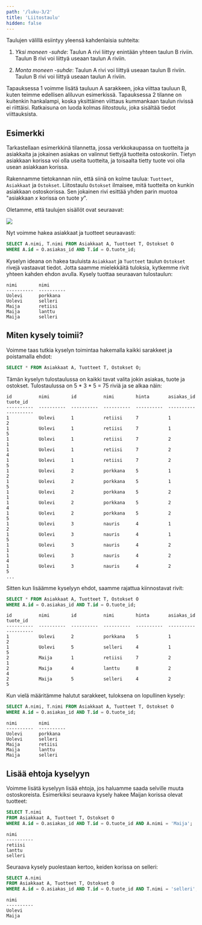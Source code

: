 ```yaml
---
path: '/luku-3/2'
title: 'Liitostaulu'
hidden: false
---
```


Taulujen välillä esiintyy yleensä kahdenlaisia suhteita:

1. _Yksi moneen -suhde_:
   Taulun A rivi liittyy enintään yhteen taulun B riviin.
   Taulun B rivi voi liittyä useaan taulun A riviin.

2. _Monta moneen -suhde_:
   Taulun A rivi voi liittyä useaan taulun B riviin.
   Taulun B rivi voi liittyä useaan taulun A riviin.

Tapauksessa 1 voimme lisätä tauluun A sarakkeen,
joka viittaa tauluun B, kuten teimme edellisen aliluvun esimerkissä.
Tapauksessa 2 tilanne on kuitenkin hankalampi,
koska yksittäinen viittaus kummankaan taulun rivissä ei riittäisi.
Ratkaisuna on luoda kolmas _liitostaulu_, joka sisältää tiedot viittauksista.

## Esimerkki

Tarkastellaan esimerkkinä tilannetta,
jossa verkkokaupassa on tuotteita ja asiakkaita
ja jokainen asiakas on valinnut tiettyjä tuotteita ostoskoriin.
Tietyn asiakkaan korissa voi olla useita tuotteita,
ja toisaalta tietty tuote voi olla usean asiakkaan korissa.

Rakennamme tietokannan niin, että siinä on kolme taulua:
`Tuotteet`, `Asiakkaat` ja `Ostokset`.
Liitostaulu `Ostokset` ilmaisee,
mitä tuotteita on kunkin asiakkaan ostoskorissa.
Sen jokainen rivi esittää yhden parin muotoa
"asiakkaan _x_ korissa on tuote _y_".

Oletamme, että taulujen sisällöt ovat seuraavat:

<img src="/taulut.png">

Nyt voimme hakea asiakkaat ja tuotteet seuraavasti:

```sql
SELECT A.nimi, T.nimi FROM Asiakkaat A, Tuotteet T, Ostokset O
WHERE A.id = O.asiakas_id AND T.id = O.tuote_id;
```

Kyselyn ideana on hakea tauluista `Asiakkaat` ja `Tuotteet`
taulun `Ostokset` rivejä vastaavat tiedot.
Jotta saamme mielekkäitä tuloksia,
kytkemme rivit yhteen kahden ehdon avulla.
Kysely tuottaa seuraavan tulostaulun:

```x
nimi        nimi      
----------  ----------
Uolevi      porkkana  
Uolevi      selleri   
Maija       retiisi   
Maija       lanttu    
Maija       selleri   
```

## Miten kysely toimii?

Voimme taas tutkia kyselyn toimintaa hakemalla kaikki sarakkeet ja
poistamalla ehdot:

```sql
SELECT * FROM Asiakkaat A, Tuotteet T, Ostokset O;
```

Tämän kyselyn tulostaulussa on kaikki tavat valita
jokin asiakas, tuote ja ostokset.
Tulostaulussa on 5 * 3 * 5 = 75 riviä ja se alkaa näin:


```x
id          nimi        id          nimi        hinta       asiakas_id  tuote_id  
----------  ----------  ----------  ----------  ----------  ----------  ----------
1           Uolevi      1           retiisi     7           1           2         
1           Uolevi      1           retiisi     7           1           5         
1           Uolevi      1           retiisi     7           2           1         
1           Uolevi      1           retiisi     7           2           4         
1           Uolevi      1           retiisi     7           2           5         
1           Uolevi      2           porkkana    5           1           2         
1           Uolevi      2           porkkana    5           1           5         
1           Uolevi      2           porkkana    5           2           1         
1           Uolevi      2           porkkana    5           2           4         
1           Uolevi      2           porkkana    5           2           5         
1           Uolevi      3           nauris      4           1           2         
1           Uolevi      3           nauris      4           1           5         
1           Uolevi      3           nauris      4           2           1         
1           Uolevi      3           nauris      4           2           4         
1           Uolevi      3           nauris      4           2           5         
...
```

Sitten kun lisäämme kyselyyn ehdot, saamme rajattua kiinnostavat rivit:

```sql
SELECT * FROM Asiakkaat A, Tuotteet T, Ostokset O
WHERE A.id = O.asiakas_id AND T.id = O.tuote_id;
```

```x
id          nimi        id          nimi        hinta       asiakas_id  tuote_id  
----------  ----------  ----------  ----------  ----------  ----------  ----------
1           Uolevi      2           porkkana    5           1           2         
1           Uolevi      5           selleri     4           1           5         
2           Maija       1           retiisi     7           2           1         
2           Maija       4           lanttu      8           2           4         
2           Maija       5           selleri     4           2           5     
```

Kun vielä määritämme halutut sarakkeet, tuloksena on lopullinen kysely:

```sql
SELECT A.nimi, T.nimi FROM Asiakkaat A, Tuotteet T, Ostokset O
WHERE A.id = O.asiakas_id AND T.id = O.tuote_id;
```

```x
nimi        nimi      
----------  ----------
Uolevi      porkkana  
Uolevi      selleri   
Maija       retiisi   
Maija       lanttu    
Maija       selleri   
```

## Lisää ehtoja kyselyyn

Voimme lisätä kyselyyn lisää ehtoja,
jos haluamme saada selville muuta ostoskoreista.
Esimerkiksi seuraava kysely hakee Maijan korissa olevat tuotteet:

```sql
SELECT T.nimi
FROM Asiakkaat A, Tuotteet T, Ostokset O
WHERE A.id = O.asiakas_id AND T.id = O.tuote_id AND A.nimi = 'Maija';
```

```x
nimi      
----------
retiisi   
lanttu    
selleri   
```

Seuraava kysely puolestaan kertoo, keiden korissa on selleri:

```sql
SELECT A.nimi
FROM Asiakkaat A, Tuotteet T, Ostokset O
WHERE A.id = O.asiakas_id AND T.id = O.tuote_id AND T.nimi = 'selleri';
```

```x
nimi      
----------
Uolevi    
Maija    
```
